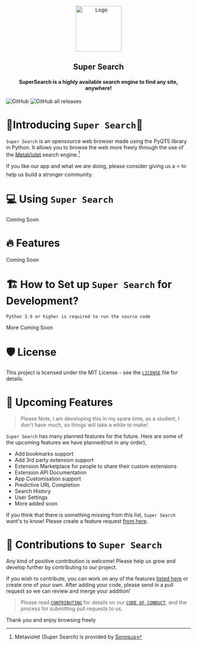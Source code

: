 
<p align="center">
<img src="icon.ico" alt="Logo" width="125">
</p>

<h2 align="center">Super Search</h2>
<h4 align="center">SuperSearch is a highly available search engine to find any site, anywhere!</h4>

![GitHub](https://img.shields.io/github/license/Owen7000/Python-Web-Browser?style=flat-square)
![GitHub all releases](https://img.shields.io/github/downloads/Owen7000/Python-Web-Browser/total?style=flat-square)

# 🤟Introducing `Super Search`🤟
`Super Search` is an opensource web browser made using the PyQT5 library in Python. It allows you to browse the web more freely through the use of the [MetaViolet](https://essay-reference.herokuapp.com) search engine.[^1]

If you like our app and what we are doing, please consider giving us a ⭐ to help us build a stronger community.

[^1]: Metaviolet (Super Search) is provided by [Sonosus](https://github.com/Sonosus)

# 💻 Using `Super Search`

Coming Soon

# 🔥 Features 

Coming Soon

# 🏗️ How to Set up `Super Search` for Development?
`Python 3.9 or higher is required to run the source code`

More Coming Soon

# 🛡️ License
This project is licensed under the MIT License - see the [`LICENSE`](LICENSE) file for details.

# 🦄 Upcoming Features
> Please Note, I am developing this in my spare time, as a student, I don't have much, so things will take a while to make!
> 
`Super Search` has many planned features for the future. Here are some of the upcoming features we have planned(not in any order),

- Add bookmarks support
- Add 3rd party extension support
- Extension Marketplace for people to share their custom extensions
- Extension API Documentation
- App Customisation support
- Predictive URL Completion
- Search History
- User Settings 
- More added soon

If you think that there is something missing from this list, `Super Search` want's to know! Please create a feature request [from here](https://github.com/Owen7000/Python-Web-Browser/issues/new/choose).

# 🤝 Contributions to `Super Search`

Any kind of positive contribution is welcome! Please help us grow and develop further by contributing to our project.

If you wish to contribute, you can work on any of the features [listed here](https://github.com/Owen7000/Python-Web-Browser#-upcoming-features) or create one of your own. After adding your code, please send in a pull request so we can review and merge your addition!

> Please read [`CONTRIBUTING`](CONTRIBUTING.md) for details on our [`CODE OF CONDUCT`](CODE_OF_CONDUCT.md), and the process for submitting pull requests to us.

Thank you and enjoy browsing freely
